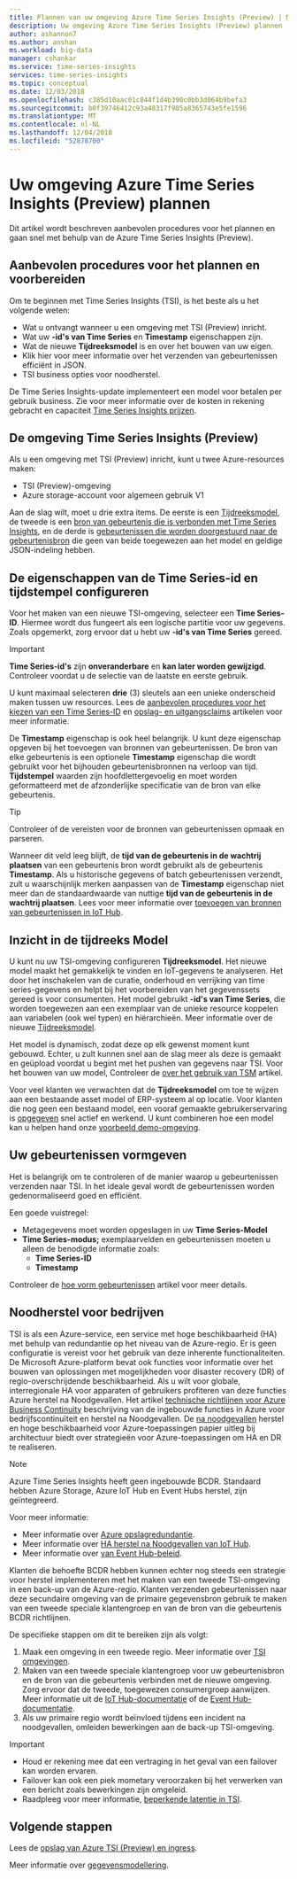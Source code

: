 ```yaml
---
title: Plannen van uw omgeving Azure Time Series Insights (Preview) | Microsoft Docs
description: Uw omgeving Azure Time Series Insights (Preview) plannen
author: ashannon7
ms.author: anshan
ms.workload: big-data
manager: cshankar
ms.service: time-series-insights
services: time-series-insights
ms.topic: conceptual
ms.date: 12/03/2018
ms.openlocfilehash: c385d10aac01c844f1d4b390c0bb3d064b9befa3
ms.sourcegitcommit: b0f39746412c93a48317f985a8365743e5fe1596
ms.translationtype: MT
ms.contentlocale: nl-NL
ms.lasthandoff: 12/04/2018
ms.locfileid: "52878700"
---
```

# <a name="plan-your-azure-time-series-insights-preview-environment"></a>Uw omgeving Azure Time Series Insights (Preview) plannen

Dit artikel wordt beschreven aanbevolen procedures voor het plannen en gaan snel met behulp van de Azure Time Series Insights (Preview).

## <a name="best-practices-for-planning-and-preparation"></a>Aanbevolen procedures voor het plannen en voorbereiden

Om te beginnen met Time Series Insights (TSI), is het beste als u het volgende weten:

* Wat u ontvangt wanneer u een omgeving met TSI (Preview) inricht.
* Wat uw **-id's van Time Series** en **Timestamp** eigenschappen zijn.
* Wat de nieuwe **Tijdreeksmodel** is en over het bouwen van uw eigen.
* Klik hier voor meer informatie over het verzenden van gebeurtenissen efficiënt in JSON.  
* TSI business opties voor noodherstel.

De Time Series Insights-update implementeert een model voor betalen per gebruik business.  Zie voor meer informatie over de kosten in rekening gebracht en capaciteit [Time Series Insights prijzen](https://azure.microsoft.com/pricing/details/time-series-insights/).

## <a name="the-time-series-insights-preview-environment"></a>De omgeving Time Series Insights (Preview)

Als u een omgeving met TSI (Preview) inricht, kunt u twee Azure-resources maken:

* TSI (Preview)-omgeving
* Azure storage-account voor algemeen gebruik V1

Aan de slag wilt, moet u drie extra items.  De eerste is een [Tijdreeksmodel](./time-series-insights-update-tsm.md), de tweede is een [bron van gebeurtenis die is verbonden met Time Series Insights](./time-series-insights-how-to-add-an-event-source-iothub.md), en de derde is [gebeurtenissen die worden doorgestuurd naar de gebeurtenisbron](./time-series-insights-send-events.md) die geen van beide toegewezen aan het model en geldige JSON-indeling hebben.  

## <a name="configure-your-time-series-ids-and-timestamp-properties"></a>De eigenschappen van de Time Series-id en tijdstempel configureren

Voor het maken van een nieuwe TSI-omgeving, selecteer een **Time Series-ID**. Hiermee wordt dus fungeert als een logische partitie voor uw gegevens. Zoals opgemerkt, zorg ervoor dat u hebt uw **-id's van Time Series** gereed.

> [!IMPORTANT]
> **Time Series-id's** zijn **onveranderbare** en **kan later worden gewijzigd**. Controleer voordat u de selectie van de laatste en eerste gebruik.

U kunt maximaal selecteren **drie** (3) sleutels aan een unieke onderscheid maken tussen uw resources. Lees de [aanbevolen procedures voor het kiezen van een Time Series-ID](./time-series-insights-update-how-to-id.md) en [opslag- en uitgangsclaims](./time-series-insights-update-storage-ingress.md) artikelen voor meer informatie.

De **Timestamp** eigenschap is ook heel belangrijk. U kunt deze eigenschap opgeven bij het toevoegen van bronnen van gebeurtenissen. De bron van elke gebeurtenis is een optionele **Timestamp** eigenschap die wordt gebruikt voor het bijhouden gebeurtenisbronnen na verloop van tijd. **Tijdstempel** waarden zijn hoofdlettergevoelig en moet worden geformatteerd met de afzonderlijke specificatie van de bron van elke gebeurtenis.

> [!TIP]
> Controleer of de vereisten voor de bronnen van gebeurtenissen opmaak en parseren.

Wanneer dit veld leeg blijft, de **tijd van de gebeurtenis in de wachtrij plaatsen** van een gebeurtenis bron wordt gebruikt als de gebeurtenis **Timestamp**. Als u historische gegevens of batch gebeurtenissen verzendt, zult u waarschijnlijk merken aanpassen van de **Timestamp** eigenschap niet meer dan de standaardwaarde van nuttige **tijd van de gebeurtenis in de wachtrij plaatsen**. Lees voor meer informatie over [toevoegen van bronnen van gebeurtenissen in IoT Hub](./time-series-insights-how-to-add-an-event-source-iothub.md).  

## <a name="understand-the-time-series-model"></a>Inzicht in de tijdreeks Model

U kunt nu uw TSI-omgeving configureren **Tijdreeksmodel**. Het nieuwe model maakt het gemakkelijk te vinden en IoT-gegevens te analyseren. Het door het inschakelen van de curatie, onderhoud en verrijking van time series-gegevens en helpt bij het voorbereiden van het gegevenssets gereed is voor consumenten. Het model gebruikt **-id's van Time Series**, die worden toegewezen aan een exemplaar van de unieke resource koppelen aan variabelen (ook wel typen) en hiërarchieën. Meer informatie over de nieuwe [Tijdreeksmodel](./time-series-insights-update-tsm.md).

Het model is dynamisch, zodat deze op elk gewenst moment kunt gebouwd. Echter, u zult kunnen snel aan de slag meer als deze is gemaakt en geüpload voordat u begint met het pushen van gegevens naar TSI. Voor het bouwen van uw model, Controleer de [over het gebruik van TSM](./time-series-insights-update-how-to-tsm.md) artikel.

Voor veel klanten we verwachten dat de **Tijdreeksmodel** om toe te wijzen aan een bestaande asset model of ERP-systeem al op locatie. Voor klanten die nog geen een bestaand model, een vooraf gemaakte gebruikerservaring is [opgegeven](https://github.com/Microsoft/tsiclient) snel actief en werkend. U kunt combineren hoe een model kan u helpen hand onze [voorbeeld demo-omgeving](https://insights.timeseries.azure.com/preview/demo).  

## <a name="shaping-your-events"></a>Uw gebeurtenissen vormgeven

Het is belangrijk om te controleren of de manier waarop u gebeurtenissen verzenden naar TSI. In het ideale geval wordt de gebeurtenissen worden gedenormaliseerd goed en efficiënt.

Een goede vuistregel:

* Metagegevens moet worden opgeslagen in uw **Time Series-Model**
* **Time Series-modus;**  exemplaarvelden en gebeurtenissen moeten u alleen de benodigde informatie zoals:
  * **Time Series-ID**
  * **Timestamp**

Controleer de [hoe vorm gebeurtenissen](./time-series-insights-send-events.md#json) artikel voor meer details.

## <a name="business-disaster-recovery"></a>Noodherstel voor bedrijven

TSI is als een Azure-service, een service met hoge beschikbaarheid (HA) met behulp van redundantie op het niveau van de Azure-regio. Er is geen configuratie is vereist voor het gebruik van deze inherente functionaliteiten. De Microsoft Azure-platform bevat ook functies voor informatie over het bouwen van oplossingen met mogelijkheden voor disaster recovery (DR) of regio-overschrijdende beschikbaarheid. Als u wilt voor globale, interregionale HA voor apparaten of gebruikers profiteren van deze functies Azure herstel na Noodgevallen. Het artikel [technische richtlijnen voor Azure Business Continuity](https://docs.microsoft.com/azure/resiliency/resiliency-technical-guidance) beschrijving van de ingebouwde functies in Azure voor bedrijfscontinuïteit en herstel na Noodgevallen. De [na noodgevallen](https://docs.microsoft.com/azure/architecture/resiliency/index) herstel en hoge beschikbaarheid voor Azure-toepassingen papier uitleg bij architectuur biedt over strategieën voor Azure-toepassingen om HA en DR te realiseren.

> [!NOTE]
> Azure Time Series Insights heeft geen ingebouwde BCDR.
> Standaard hebben Azure Storage, Azure IoT Hub en Event Hubs herstel, zijn geïntegreerd.

Voor meer informatie:

* Meer informatie over [Azure opslagredundantie](https://docs.microsoft.com/azure/storage/common/storage-redundancy).
* Meer informatie over [HA herstel na Noodgevallen van IoT Hub](https://docs.microsoft.com/azure/iot-hub/iot-hub-ha-dr).
* Meer informatie over [van Event Hub-beleid](https://docs.microsoft.com/azure/event-hubs/event-hubs-geo-dr).

Klanten die behoefte BCDR hebben kunnen echter nog steeds een strategie voor herstel implementeren met het maken van een tweede TSI-omgeving in een back-up van de Azure-regio. Klanten verzenden gebeurtenissen naar deze secundaire omgeving van de primaire gegevensbron gebruik te maken van een tweede speciale klantengroep en van de bron van die gebeurtenis BCDR richtlijnen.

De specifieke stappen om dit te bereiken zijn als volgt:

1. Maak een omgeving in een tweede regio. Meer informatie over [TSI omgevingen](./time-series-insights-get-started.md).
1. Maken van een tweede speciale klantengroep voor uw gebeurtenisbron en de bron van die gebeurtenis verbinden met de nieuwe omgeving. Zorg ervoor dat de tweede, toegewezen consumergroep aanwijzen. Meer informatie uit de [IoT Hub-documentatie](./time-series-insights-how-to-add-an-event-source-iothub.md) of de [Event Hub-documentatie](./time-series-insights-data-access.md).
1. Als uw primaire regio wordt beïnvloed tijdens een incident na noodgevallen, omleiden bewerkingen aan de back-up TSI-omgeving.

> [!IMPORTANT]
> * Houd er rekening mee dat een vertraging in het geval van een failover kan worden ervaren.
> * Failover kan ook een piek mometary veroorzaken bij het verwerken van een bericht zoals bewerkingen zijn omgeleid.
> * Raadpleeg voor meer informatie, [beperkende latentie in TSI](./time-series-insights-environment-mitigate-latency.md).

## <a name="next-steps"></a>Volgende stappen

Lees de [opslag van Azure TSI (Preview) en ingress](./time-series-insights-update-storage-ingress.md).

Meer informatie over [gegevensmodellering](./time-series-insights-update-tsm.md).
